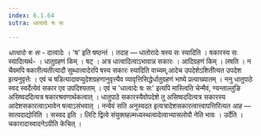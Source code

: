 ```yaml
---
index: 6.1.64
sutra: धात्वादेः षः सः

---
```

_धात्वादेः षः सः_ - दात्वादेः । 'ष' इति षष्ठन्तं । तदाह — धातोरादेः षस्य सः स्यादिति । षकारस्य सः स्यादित्यर्थ- । धातुग्रहणं किम्  । षट् । अत्र धात्वादित्वाऽभावान्न सकारः । आदिग्रहणं किम्  । लषति । न चैवमपि षकारीत्यतीत्यादौ सुब्धात्वादेरपि षस्य सकारः स्यादिति वाच्यम्,आदेच उपदेशेऽशिती॑त्यत उपदेश इत्यनुवृत्तेः । एवं च षडित्यादावप्युदेशग्रहणानुवृत्त्यैव व्यावृत्तिसिद्धेर्धातुग्रहणं भाष्ये प्रत्याख्यातम् । ननु धातुपाठे स्वद स्वर्देत्येवं सकार एव उपदिश्यताम् । एवं च 'धात्वादेः षः सः' इत्यपि मास्त्विति चेन्मैवं, ण्यन्ताल्लुङि असिष्वददित्यत्र षकारश्रवणार्थकत्वात् । धातुपाठे सकारस्यैवोपदेशे तु असिष्वददित्यत्र सकारस्य आदेशसकारत्वाऽभावेन षत्वाऽसंभवात् । नन्वेवं सति अनुस्वदत इत्यत्रादेशसकारत्वात्त्वापत्तिरित्यत आह —  सात्पदाद्योरिति । सस्वद इति । लिटि द्वित्वे संयुक्तहल्मध्यस्थत्वादेत्वाभ्यासलोपौ नेति भावः । उर्देति । चकारादास्वादनेऽपीति केचित् ।